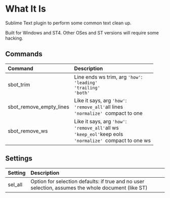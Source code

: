 # What It Is
Sublime Text plugin to perform some common text clean up.

Built for Windows and ST4. Other OSes and ST versions will require some hacking.

## Commands
| Command                  | Description |
|:--------                 |:-------     |
| sbot_trim                | Line ends ws trim, arg `'how'`:<br/>`'leading'`<br/>`'trailing'`<br/>`'both'` |
| sbot_remove_empty_lines  | Like it says, arg `'how'`:<br/>`'remove_all'`all lines<br/>`'normalize' `compact to one |
| sbot_remove_ws           | Like it says, arg `'how'`:<br/>`'remove_all'`all ws<br/>`'keep_eol'`keep eols<br/>`'normalize' `compact to one ws |

## Settings
| Setting                  | Description |
|:--------                 |:-------     |
| sel_all                  | Option for selection defaults: if true and no user selection, assumes the whole document (like ST) |
